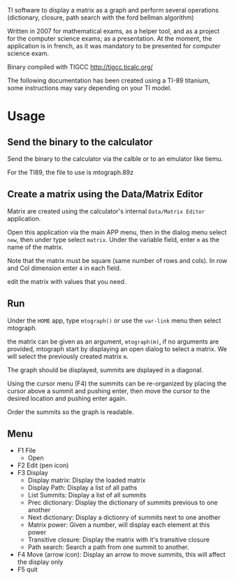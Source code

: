 TI software to display a matrix as a graph and perform several operations (dictionary, closure, path search with the ford bellman algorithm)


Written in 2007 for mathematical exams, as a helper tool, and as a project for the computer science exams; as a presentation. At the moment, the application is in french, as it was mandatory to be presented for computer science exam.

Binary compiled with TIGCC http://tigcc.ticalc.org/

The following documentation has been created using a TI-89 titanium, some instructions may vary depending on your TI model.

# Usage

## Send the binary to the calculator

Send the binary to the calculator via the calble or to an emulator like tiemu.

For the TI89, the file to use is mtograph.89z

## Create a matrix using the Data/Matrix Editor

Matrix are created using the calculator's internal `Data/Matrix Editor` application.

Open this application via the main APP menu, then in the dialog menu select `new`, then under type select `matrix`. Under the variable field, enter `m` as the name of the matrix.

Note that the matrix must be square (same number of rows and cols). In row and Col dimension enter `4` in each field.

edit the matrix with values that you need.

## Run

Under the `HOME` app, type `mtograph()` or use the `var-link` menu then select mtograph.

the matrix can be given as an argument, `mtograph(m)`, if no arguments are provided, mtograph start by displaying an open dialog to select a matrix. We will select the previously created matrix `m`.

The graph should be displayed, summits are dsplayed in a diagonal.

Using the cursor menu (F4) the summits can be re-organized by placing the cursor above a summit and pushing enter, then move the cursor to the desired location and pushing enter again.

Order the summits so the graph is readable.

## Menu

* F1 File
  * Open
* F2 Edit (pen icon)
* F3 Display
  * Display matrix: Display the loaded matrix
  * Display Path: Display a list of all paths
  * List Summits: Display a list of all summits
  * Prec dictionary: Display the dictionary of summits previous to one another
  * Next dictionary: Display a dictionry of summits next to one another
  * Matrix power: Given a number, will display each element at this power
  * Transitive closure: Display the matrix with it's transitive closure
  * Path search: Search a path from one summit to another.
* F4 Move (arrow icon): Display an arrow to move summits, this will affect the display only
* F5 quit
